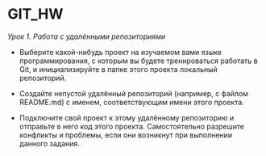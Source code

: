 # GIT_HW
*Урок 1. Работа с удалёнными репозиториями*

- Выберите какой-нибудь проект на изучаемом вами языке программирования, с которым вы будете тренироваться работать в Git, и инициализируйте в папке этого проекта локальный репозиторий.

- Создайте непустой удалённый репозиторий (например, с файлом README.md) с именем, соответствующим имени этого проекта.

- Подключите свой проект к этому удалённому репозиторию и отправьте в него код этого проекта. Самостоятельно разрешите конфликты и проблемы, если они возникнут при выполнении данного задания.
